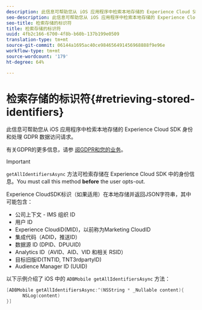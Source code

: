 ```yaml
---
description: 此信息可帮助您从 iOS 应用程序中检索本地存储的 Experience Cloud SDK 身份和处理 GDPR 数据访问请求。
seo-description: 此信息可帮助您从 iOS 应用程序中检索本地存储的 Experience Cloud SDK 身份和处理 GDPR 数据访问请求。
seo-title: 检索存储的标识符
title: 检索存储的标识符
uuid: 4fb2c166-6700-4f8b-b60b-137b199e0509
translation-type: tm+mt
source-git-commit: 06144a1695ac40ce984656491456968888f9e96e
workflow-type: tm+mt
source-wordcount: '179'
ht-degree: 64%

---
```



# 检索存储的标识符{#retrieving-stored-identifiers}

此信息可帮助您从 iOS 应用程序中检索本地存储的 Experience Cloud SDK 身份和处理 GDPR 数据访问请求。

有关GDPR的更多信息，请参 [阅GDPR和您的业务](https://www.adobe.com/cn/privacy/general-data-protection-regulation.html)。

>[!IMPORTANT]
>
>`getAllIdentifiersAsync` 方法可检索存储在 Experience Cloud SDK 中的身份信息。You must call this method **before** the user opts-out.

Experience CloudSDK标识（如果适用）在本地存储并返回JSON字符串，其中可能包含：

* 公司上下文 - IMS 组织 ID
* 用户 ID
* Experience CloudiD(MID)，以前称为Marketing CloudID
* 集成代码（ADID，推送ID）
* 数据源 ID (DPID、DPUUID)
* Analytics ID（AVID、AID、VID 和相关 RSID）
* 目标旧版ID(TNTID, TNT3rdpartyID)
* Audience Manager ID (UUID)

以下示例介绍了 iOS 中的 `ADBMobile getAllIdentifiersAsync` 方法：

```objective-c
[ADBMobile getAllIdentifiersAsync:^(NSString * _Nullable content){
      NSLog(content) 
}]
```

